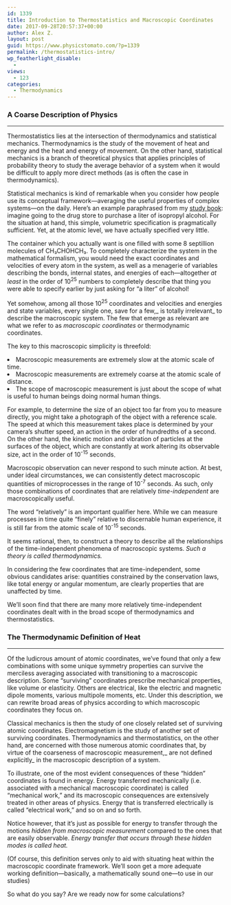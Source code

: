 ```yaml
---
id: 1339
title: Introduction to Thermostatistics and Macroscopic Coordinates
date: 2017-09-28T20:57:37+00:00
author: Alex Z.
layout: post
guid: https://www.physicstomato.com/?p=1339
permalink: /thermostatistics-intro/
wp_featherlight_disable:
  - 
views:
  - 123
categories:
  - Thermodynamics
---
```

### A Coarse Description of Physics

* * *

<span style="font-weight: 400;">Thermostatistics lies at the intersection of thermodynamics and statistical mechanics. Thermodynamics is the study of the movement of heat and energy and the heat and energy of movement. On the other hand, statistical mechanics is a branch of theoretical physics that applies principles of probability theory to study the average behavior of a system when it would be difficult to apply more direct methods (as is often the case in thermodynamics).</span>

<span style="font-weight: 400;">Statistical mechanics is kind of remarkable when you consider how people use its conceptual framework—averaging the useful properties of complex systems—on the daily. Here’s an example paraphrased from my <a href="https://www.goodreads.com/book/show/183469.Thermodynamics_and_an_Introduction_to_Thermostatistics" target="_blank" rel="noopener">study book</a>: imagine going to the drug store to purchase a liter of isopropyl alcohol. For the situation at hand, this simple, volumetric specification is pragmatically sufficient. Yet, at the atomic level, we have actually specified very little. </span>

<span style="font-weight: 400;">The container which you actually want is one filled with some 8 septillion molecules of CH₃CHOHCH₃. To completely characterize the system in the mathematical formalism, you would need the exact coordinates and velocities of every atom in the system, as well as a menagerie of variables describing the bonds, internal states, and energies of each—altogether </span>_<span style="font-weight: 400;">at least</span>_ <span style="font-weight: 400;">in the order of </span><span style="font-weight: 400;">10<sup>25</sup> numbers to completely describe that thing you were able to specify earlier by just asking for &#8220;a liter&#8221; of alcohol!</span>

<span style="font-weight: 400;">Yet somehow, among all those 10<sup>25</sup> coordinates and velocities and energies and state variables, every single one, save for a few,</span>_ <span style="font-weight: 400;">is totally irrelevant</span>_ <span style="font-weight: 400;">to describe the macroscopic system. The few that emerge as relevant are what we refer to as </span>_<span style="font-weight: 400;">macroscopic coordinates</span>_ <span style="font-weight: 400;">or thermodynamic coordinates.</span>

<span style="font-weight: 400;">The key to this macroscopic simplicity is threefold:</span>

<li style="font-weight: 400;">
  <span style="font-weight: 400;">Macroscopic measurements are extremely slow at the atomic scale of time.</span>
</li>
<li style="font-weight: 400;">
  <span style="font-weight: 400;">Macroscopic measurements are extremely coarse at the atomic scale of distance.</span>
</li>
<li style="font-weight: 400;">
  <span style="font-weight: 400;">The scope of macroscopic measurement is just about the scope of what is useful to human beings doing normal human things.</span>
</li>

<span style="font-weight: 400;">For example, to determine the size of an object too far from you to measure directly, you might take a photograph of the object with a reference scale. The speed at which this measurement takes place is determined by your camera’s shutter speed, an action in the order of hundredths of a second. On the other hand, the kinetic motion and vibration of particles at the surfaces of the object, which are constantly at work altering its observable size, act in the order of 10<sup>-15</sup> seconds</span><span style="font-weight: 400;">.</span>

<span style="font-weight: 400;">Macroscopic observation can never respond to such minute action. At best, under ideal circumstances, we can consistently detect macroscopic quantities of microprocesses in the range of 10<sup>-7</sup> seconds. As such, only those combinations of coordinates that are relatively <em>time-independent</em> are macroscopically useful. </span>

<span style="font-weight: 400;">The word “relatively” is an important qualifier here. While we can measure processes in time quite “finely” relative to discernable human experience, it is still far from the atomic scale of 10<sup>-15</sup> seconds.</span>

<span style="font-weight: 400;">It seems rational, then, to construct a theory to describe all the relationships of the time-independent phenomena of macroscopic systems. </span>_<span style="font-weight: 400;">Such a theory is called thermodynamics.</span>_

<span style="font-weight: 400;">In considering the few coordinates that are time-independent, some obvious candidates arise: quantities constrained by the conservation laws, like total energy or angular momentum, are clearly properties that are unaffected by time. </span>

<span style="font-weight: 400;">We’ll soon find that there are many more relatively time-independent coordinates dealt with in the broad scope of thermodynamics and thermostatistics.</span>

### The Thermodynamic Definition of Heat

* * *

<span style="font-weight: 400;">Of the ludicrous amount of atomic coordinates, we&#8217;ve found that only a few combinations with some unique symmetry properties can survive the merciless averaging associated with transitioning to a macroscopic description. Some “surviving” coordinates prescribe mechanical properties, like volume or elasticity. Others are electrical, like the electric and magnetic dipole moments, various multipole moments, etc. Under this description, we can rewrite broad areas of physics according to which macroscopic coordinates they focus on.</span>

<span style="font-weight: 400;">Classical mechanics is then the study of one closely related set of surviving atomic coordinates. Electromagnetism is the study of another set of surviving coordinates. Thermodynamics and thermostatistics, on the other hand, are concerned with those numerous atomic coordinates that, by virtue of the coarseness of macroscopic measurement,</span>_ <span style="font-weight: 400;">are not defined explicitly</span>_ <span style="font-weight: 400;">in the macroscopic description of a system.</span>

<span style="font-weight: 400;">To illustrate, one of the most evident consequences of these “hidden” coordinates is found in energy. Energy transferred mechanically (i.e. associated with a mechanical macroscopic coordinate) is called “mechanical work,” and its macroscopic consequences are extensively treated in other areas of physics. Energy that is transferred electrically is called “electrical work,” and so on and so forth.</span>

<span style="font-weight: 400;">Notice however, that it’s just as possible for energy to transfer through the motions </span>_<span style="font-weight: 400;">hidden from macroscopic measuremen</span>_<span style="font-weight: 400;"><em>t</em> compared to the ones that are easily observable. </span>_Energy transfer that occurs through these hidden modes is called heat._

<span style="font-weight: 400;">(Of course, this definition serves only to aid with situating heat within the macroscopic coordinate framework. We’ll soon get a more adequate working definition—basically, a mathematically sound one—to use in our studies)</span>

<span style="font-weight: 400;">So what do you say? Are we ready now for some calculations?</span>